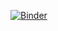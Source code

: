 [![Binder](https://mybinder.org/badge_logo.svg)](https://mybinder.org/v2/gh/aiden506/data71011-binder/HEAD)
